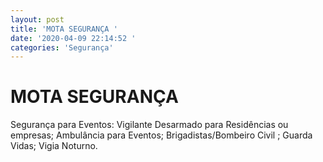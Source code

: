 ```yaml
---
layout: post
title: 'MOTA SEGURANÇA '
date: '2020-04-09 22:14:52 '
categories: 'Segurança'
---
```


# MOTA SEGURANÇA 

Segurança para Eventos: Vigilante Desarmado  para Residências ou empresas; Ambulância para Eventos; Brigadistas/Bombeiro Civil ; Guarda Vidas; Vigia Noturno.
